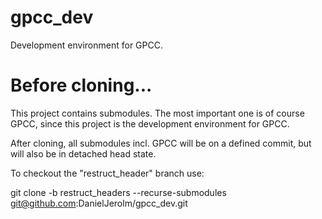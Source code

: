 # gpcc_dev
Development environment for GPCC.

# Before cloning...
This project contains submodules. The most important one is of course GPCC, since this project is the development
environment for GPCC.

After cloning, all submodules incl. GPCC will be on a defined commit, but will also be in detached head state.

To checkout the "restruct_header" branch use:

git clone -b restruct_headers --recurse-submodules git@github.com:DanielJerolm/gpcc_dev.git
